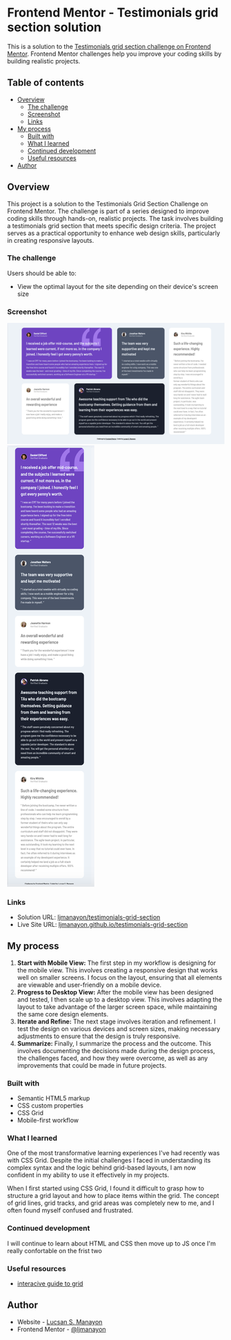 # Frontend Mentor - Testimonials grid section solution

This is a solution to the [Testimonials grid section challenge on Frontend Mentor](https://www.frontendmentor.io/challenges/testimonials-grid-section-Nnw6J7Un7). Frontend Mentor challenges help you improve your coding skills by building realistic projects.

## Table of contents

- [Overview](#overview)
  - [The challenge](#the-challenge)
  - [Screenshot](#screenshot)
  - [Links](#links)
- [My process](#my-process)
  - [Built with](#built-with)
  - [What I learned](#what-i-learned)
  - [Continued development](#continued-development)
  - [Useful resources](#useful-resources)
- [Author](#author)

## Overview

This project is a solution to the Testimonials Grid Section Challenge on Frontend Mentor. The challenge is part of a series designed to improve coding skills through hands-on, realistic projects. The task involves building a testimonials grid section that meets specific design criteria. The project serves as a practical opportunity to enhance web design skills, particularly in creating responsive layouts.

### The challenge

Users should be able to:

- View the optimal layout for the site depending on their device's screen size

### Screenshot

![desktop](screenshots/desktop.png)
![mobile](screenshots/mobile.png)

### Links

- Solution URL: [ljmanayon/testimonials-grid-section](https://github.com/ljmanayon/testimonials-grid-section)
- Live Site URL: [ljmanayon.github.io/testimonials-grid-section](https://ljmanayon.github.io/testimonials-grid-section/)

## My process

1. **Start with Mobile View:** The first step in my workflow is designing for the mobile view. This involves creating a responsive design that works well on smaller screens. I focus on the layout, ensuring that all elements are viewable and user-friendly on a mobile device.
2. **Progress to Desktop View:** After the mobile view has been designed and tested, I then scale up to a desktop view. This involves adapting the layout to take advantage of the larger screen space, while maintaining the same core design elements.
3. **Iterate and Refine:** The next stage involves iteration and refinement. I test the design on various devices and screen sizes, making necessary adjustments to ensure that the design is truly responsive.
4. **Summarize:** Finally, I summarize the process and the outcome. This involves documenting the decisions made during the design process, the challenges faced, and how they were overcome, as well as any improvements that could be made in future projects.

### Built with

- Semantic HTML5 markup
- CSS custom properties
- CSS Grid
- Mobile-first workflow

### What I learned

One of the most transformative learning experiences I've had recently was with CSS Grid. Despite the initial challenges I faced in understanding its complex syntax and the logic behind grid-based layouts, I am now confident in my ability to use it effectively in my projects.

When I first started using CSS Grid, I found it difficult to grasp how to structure a grid layout and how to place items within the grid. The concept of grid lines, grid tracks, and grid areas was completely new to me, and I often found myself confused and frustrated.

### Continued development

I will continue to learn about HTML and CSS then move up to JS once I'm really confortable on the frist two

### Useful resources

- [interacive guide to grid](https://www.joshwcomeau.com/css/interactive-guide-to-grid/)

## Author

- Website - [Lucsan S. Manayon](https://github.com/ljmanayon/testimonials-grid-section)
- Frontend Mentor - [@ljmanayon](https://www.frontendmentor.io/profile/ljmanayon)
